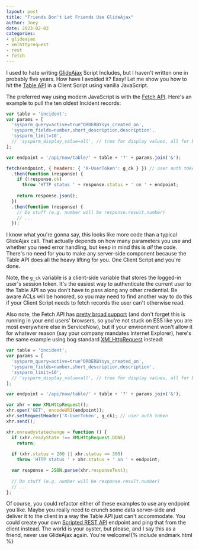```yaml
---
layout: post
title: "Friends Don't Let Friends Use GlideAjax"
author: Joey
date: 2023-02-02
categories: 
- glideajax
- xmlhttprequest
- rest
- fetch
---
```


I used to hate writing [GlideAjax](https://docs.servicenow.com/bundle/tokyo-application-development/page/app-store/dev_portal/API_reference/GlideAjax/concept/c_GlideAjaxAPI.html) Script Includes, but I haven't written one in probably five years. How have I avoided it? Easy! Let me show you how to hit the [Table <abbr>API</abbr>](https://docs.servicenow.com/bundle/tokyo-application-development/page/integrate/inbound-rest/concept/c_TableAPI.html) in a Client Script using vanilla JavaScript.

The preferred way using modern JavaScript is with the [Fetch <abbr>API</abbr>](https://developer.mozilla.org/en-US/docs/Web/API/Fetch_API). Here's an example to pull the ten oldest Incident records:

~~~ javascript
var table = 'incident';
var params = [
  'sysparm_query=active=true^ORDERBYsys_created_on',
  'sysparm_fields=number,short_description,description',
  'sysparm_limit=10',
  // 'sysparm_display_value=all', // true for display values, all for both
];

var endpoint = '/api/now/table/' + table + '?' + params.join('&');

fetch(endpoint, { headers: { 'X-UserToken': g_ck } }) // user auth token
  .then(function (response) {
    if (!response.ok)
      throw 'HTTP status ' + response.status + ' on ' + endpoint;
      
    return response.json();
  })
  .then(function (response) {
    // Do stuff (e.g. number will be response.result.number)
    // ...
  });
~~~

I know what you're gonna say, this looks like more code than a typical GlideAjax call. That actually depends on how many parameters you use and whether you need error handling, but keep in mind this is _all_ the code. There's no need for you to make any server-side component because the Table <abbr>API</abbr> does all the heavy lifting for you. One Client Script and you're done.

Note, the `g_ck` variable is a client-side variable that stores the logged-in user's session token. It's the easiest way to authenticate the current user to the Table <abbr>API</abbr> so you don't have to pass along any other credential. Be aware <abbr>ACL</abbr>s will be honored, so you may need to find another way to do this if your Client Script needs to fetch records the user can't otherwise read.

Also note, the Fetch <abbr>API</abbr> has [pretty broad support](https://caniuse.com/?search=fetch) (and don't forget this is running in your end users' browsers, so you're not stuck on <abbr>ES</abbr>5 like you are most everywhere else in ServiceNow), but if your environment won't allow it for whatever reason (say your company mandates Internet Explorer), here's the same example using bog standard [<abbr>XML</abbr>HttpRequest](https://developer.mozilla.org/en-US/docs/Web/API/XMLHttpRequest) instead:

~~~ javascript
var table = 'incident';
var params = [
  'sysparm_query=active=true^ORDERBYsys_created_on',
  'sysparm_fields=number,short_description,description',
  'sysparm_limit=10',
  // 'sysparm_display_value=all', // true for display values, all for both
];

var endpoint = '/api/now/table/' + table + '?' + params.join('&');

var xhr = new XMLHttpRequest();
xhr.open('GET', encodeURI(endpoint));
xhr.setRequestHeader('X-UserToken', g_ck); // user auth token
xhr.send();

xhr.onreadystatechange = function () {
  if (xhr.readyState !== XMLHttpRequest.DONE)
    return;
    
  if (xhr.status < 200 || xhr.status >= 300)
    throw 'HTTP status ' + xhr.status + ' on ' + endpoint;

  var response = JSON.parse(xhr.responseText);
  
  // Do stuff (e.g. number will be response.result.number)
  // ...
};
~~~

Of course, you could refactor either of these examples to use any endpoint you like. Maybe you really need to crunch some data server-side and deliver it to the client in a way the Table <abbr>API</abbr> just can't accommodate. You could create your own [Scripted <abbr>REST</abbr> <abbr>API</abbr>](https://docs.servicenow.com/bundle/tokyo-application-development/page/integrate/custom-web-services/concept/c_CustomWebServices.html) endpoint and ping that from the client instead. The world is your oyster, but please, and I say this as a friend, never use GlideAjax again. You're welcome!{% include endmark.html %}